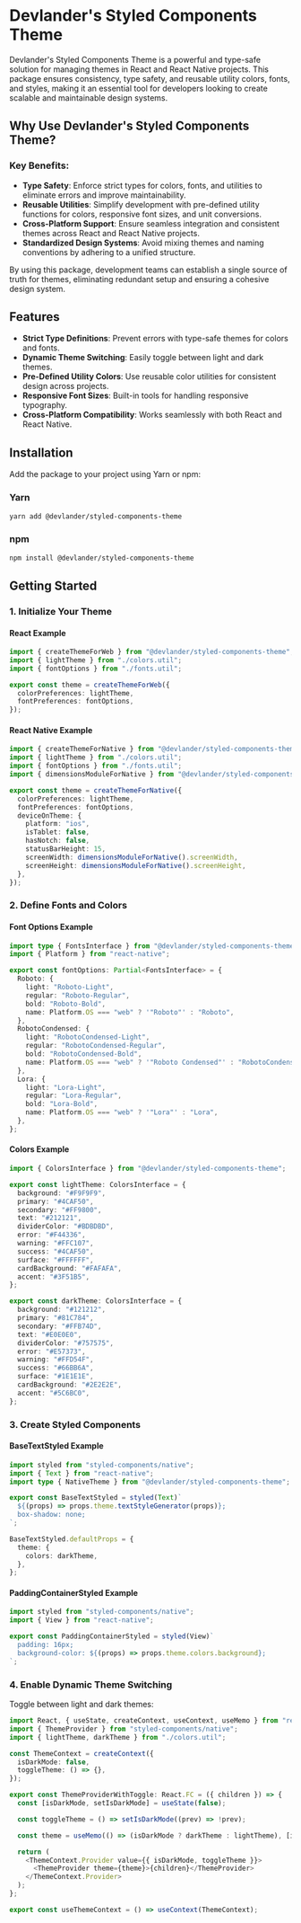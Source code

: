 
# Devlander's Styled Components Theme

Devlander's Styled Components Theme is a powerful and type-safe solution for managing themes in React and React Native projects. This package ensures consistency, type safety, and reusable utility colors, fonts, and styles, making it an essential tool for developers looking to create scalable and maintainable design systems.

## Why Use Devlander's Styled Components Theme?

### Key Benefits:
- **Type Safety**: Enforce strict types for colors, fonts, and utilities to eliminate errors and improve maintainability.
- **Reusable Utilities**: Simplify development with pre-defined utility functions for colors, responsive font sizes, and unit conversions.
- **Cross-Platform Support**: Ensure seamless integration and consistent themes across React and React Native projects.
- **Standardized Design Systems**: Avoid mixing themes and naming conventions by adhering to a unified structure.

By using this package, development teams can establish a single source of truth for themes, eliminating redundant setup and ensuring a cohesive design system.

## Features
- **Strict Type Definitions**: Prevent errors with type-safe themes for colors and fonts.
- **Dynamic Theme Switching**: Easily toggle between light and dark themes.
- **Pre-Defined Utility Colors**: Use reusable color utilities for consistent design across projects.
- **Responsive Font Sizes**: Built-in tools for handling responsive typography.
- **Cross-Platform Compatibility**: Works seamlessly with both React and React Native.

## Installation

Add the package to your project using Yarn or npm:

### Yarn
```bash
yarn add @devlander/styled-components-theme
```

### npm
```bash
npm install @devlander/styled-components-theme
```

## Getting Started

### 1. Initialize Your Theme

#### React Example
```typescript
import { createThemeForWeb } from "@devlander/styled-components-theme";
import { lightTheme } from "./colors.util";
import { fontOptions } from "./fonts.util";

export const theme = createThemeForWeb({
  colorPreferences: lightTheme,
  fontPreferences: fontOptions,
});
```

#### React Native Example
```typescript
import { createThemeForNative } from "@devlander/styled-components-theme";
import { lightTheme } from "./colors.util";
import { fontOptions } from "./fonts.util";
import { dimensionsModuleForNative } from "@devlander/styled-components-theme";

export const theme = createThemeForNative({
  colorPreferences: lightTheme,
  fontPreferences: fontOptions,
  deviceOnTheme: {
    platform: "ios",
    isTablet: false,
    hasNotch: false,
    statusBarHeight: 15,
    screenWidth: dimensionsModuleForNative().screenWidth,
    screenHeight: dimensionsModuleForNative().screenHeight,
  },
});
```

### 2. Define Fonts and Colors

#### Font Options Example
```typescript
import type { FontsInterface } from "@devlander/styled-components-theme";
import { Platform } from "react-native";

export const fontOptions: Partial<FontsInterface> = {
  Roboto: {
    light: "Roboto-Light",
    regular: "Roboto-Regular",
    bold: "Roboto-Bold",
    name: Platform.OS === "web" ? '"Roboto"' : "Roboto",
  },
  RobotoCondensed: {
    light: "RobotoCondensed-Light",
    regular: "RobotoCondensed-Regular",
    bold: "RobotoCondensed-Bold",
    name: Platform.OS === "web" ? '"Roboto Condensed"' : "RobotoCondensed",
  },
  Lora: {
    light: "Lora-Light",
    regular: "Lora-Regular",
    bold: "Lora-Bold",
    name: Platform.OS === "web" ? '"Lora"' : "Lora",
  },
};
```

#### Colors Example
```typescript
import { ColorsInterface } from "@devlander/styled-components-theme";

export const lightTheme: ColorsInterface = {
  background: "#F9F9F9",
  primary: "#4CAF50",
  secondary: "#FF9800",
  text: "#212121",
  dividerColor: "#BDBDBD",
  error: "#F44336",
  warning: "#FFC107",
  success: "#4CAF50",
  surface: "#FFFFFF",
  cardBackground: "#FAFAFA",
  accent: "#3F51B5",
};

export const darkTheme: ColorsInterface = {
  background: "#121212",
  primary: "#81C784",
  secondary: "#FFB74D",
  text: "#E0E0E0",
  dividerColor: "#757575",
  error: "#E57373",
  warning: "#FFD54F",
  success: "#66BB6A",
  surface: "#1E1E1E",
  cardBackground: "#2E2E2E",
  accent: "#5C6BC0",
};
```

### 3. Create Styled Components

#### BaseTextStyled Example
```typescript
import styled from "styled-components/native";
import { Text } from "react-native";
import type { NativeTheme } from "@devlander/styled-components-theme";

export const BaseTextStyled = styled(Text)`
  ${(props) => props.theme.textStyleGenerator(props)};
  box-shadow: none;
`;

BaseTextStyled.defaultProps = {
  theme: {
    colors: darkTheme,
  },
};
```

#### PaddingContainerStyled Example
```typescript
import styled from "styled-components/native";
import { View } from "react-native";

export const PaddingContainerStyled = styled(View)`
  padding: 16px;
  background-color: ${(props) => props.theme.colors.background};
`;
```

### 4. Enable Dynamic Theme Switching

Toggle between light and dark themes:
```typescript
import React, { useState, createContext, useContext, useMemo } from "react";
import { ThemeProvider } from "styled-components/native";
import { lightTheme, darkTheme } from "./colors.util";

const ThemeContext = createContext({
  isDarkMode: false,
  toggleTheme: () => {},
});

export const ThemeProviderWithToggle: React.FC = ({ children }) => {
  const [isDarkMode, setIsDarkMode] = useState(false);

  const toggleTheme = () => setIsDarkMode((prev) => !prev);

  const theme = useMemo(() => (isDarkMode ? darkTheme : lightTheme), [isDarkMode]);

  return (
    <ThemeContext.Provider value={{ isDarkMode, toggleTheme }}>
      <ThemeProvider theme={theme}>{children}</ThemeProvider>
    </ThemeContext.Provider>
  );
};

export const useThemeContext = () => useContext(ThemeContext);
```
